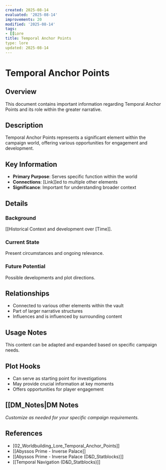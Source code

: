 ```yaml
---
created: 2025-08-14
evaluated: '2025-08-14'
improvements: 20
modified: '2025-08-14'
tags:
- [[Lore
title: Temporal Anchor Points
type: lore
updated: 2025-08-14
---
```


# Temporal Anchor Points

## Overview
This document contains important information regarding Temporal Anchor Points and its role within the greater narrative.

## Description
Temporal Anchor Points represents a significant element within the campaign world, offering various opportunities for engagement and development.

## Key Information
- **Primary Purpose**: Serves specific function within the world
- **Connections**: [Link]]ed to multiple other elements
- **Significance**: Important for understanding broader context

## Details
### Background
[[Historical Context and development over [Time]].

### Current State
Present circumstances and ongoing relevance.

### Future Potential
Possible developments and plot directions.

## Relationships
- Connected to various other elements within the vault
- Part of larger narrative structures
- Influences and is influenced by surrounding content

## Usage Notes
This content can be adapted and expanded based on specific campaign needs.

## Plot Hooks
- Can serve as starting point for investigations
- May provide crucial information at key moments
- Offers opportunities for player engagement

## [[DM_Notes|DM Notes
*Customize as needed for your specific campaign requirements.*

## References

- [02_Worldbuilding_Lore_Temporal_Anchor_Points]]
- [[Abyssos Prime - Inverse Palace]]
- [[Abyssos Prime - Inverse Palace (D&D_Statblocks)]]
- [[Temporal Navigation (D&D_Statblocks)]]
